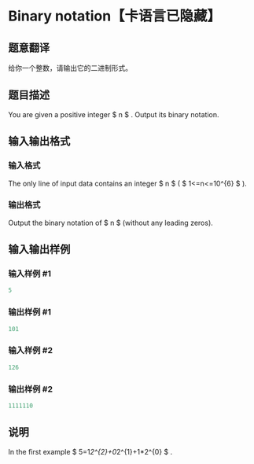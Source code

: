 # Binary notation【卡语言已隐藏】

## 题意翻译

给你一个整数，请输出它的二进制形式。

## 题目描述

You are given a positive integer $ n $ . Output its binary notation.

## 输入输出格式

### 输入格式

The only line of input data contains an integer $ n $ ( $ 1<=n<=10^{6} $ ).

### 输出格式

Output the binary notation of $ n $ (without any leading zeros).

## 输入输出样例

### 输入样例 #1

```cpp
5

```
### 输出样例 #1

```cpp
101

```
### 输入样例 #2

```cpp
126

```
### 输出样例 #2

```cpp
1111110

```
## 说明

In the first example $ 5=1*2^{2}+0*2^{1}+1*2^{0} $ .

